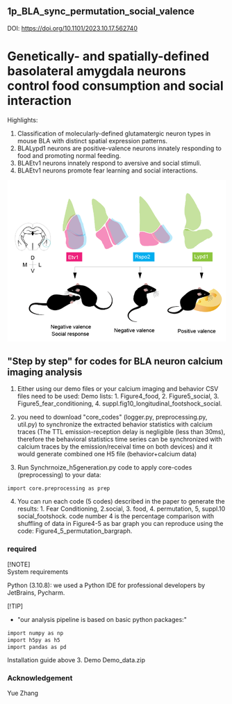 ##  1p_BLA_sync_permutation_social_valence
DOI: https://doi.org/10.1101/2023.10.17.562740
# Genetically- and spatially-defined basolateral amygdala neurons control food consumption and social interaction
Highlights: 
1)	Classification of molecularly-defined glutamatergic neuron types in mouse BLA with distinct spatial expression patterns.
2)	BLALypd1 neurons are positive-valence neurons innately responding to food and promoting normal feeding. 
3)	BLAEtv1 neurons innately respond to aversive and social stimuli.
4)	 BLAEtv1 neurons promote fear learning and social interactions. 

![Screenshot](https://github.com/limserenahansol/1p_BLA_sync_permutation_social_valence/blob/main/graphical%20abstract_hansol.png)

## "Step by step" for codes for BLA neuron calcium imaging analysis

1. Either using our demo files or your calcium imaging and behavior CSV files need to be used:
   Demo lists: 1. Figure4_food, 2. Figure5_social, 3. Figure5_fear_conditioning, 4. suppl.fig10_longitudinal_footshock_social.
   
2.  you need to download "core_codes" (logger.py, preprocessing.py, util.py) to synchronize the extracted behavior statistics with calcium traces (The TTL emission-reception delay is negligible (less than 30ms),
   therefore the behavioral statistics time series can be synchronized with calcium traces by the emission/receival time on both devices) and it would generate combined one H5 file (behavior+calcium data)
3.  Run Synchrnoize_h5generation.py code to apply core-codes (preprocessing) to your data:
```
import core.preprocessing as prep
```
4. You can run each code (5 codes) described in the paper to generate the results: 1. Fear Conditioning, 2.social, 3. food, 4. permutation, 5, suppl.10 social_footshock.
   code number 4 is the percentage comparison with shuffling of data in Figure4-5 as bar graph you can reproduce using the code: Figure4_5_permutation_bargraph.
   
### required 
[!NOTE]      
System requirements

Python (3.10.8): we used  a Python IDE for professional developers by JetBrains, Pycharm.

[!TIP]
- "our analysis pipeline is based on basic python packages:" 
```
import numpy as np
import h5py as h5
import pandas as pd
```

Installation guide
above 
3. Demo
Demo_data.zip


### Acknowledgement
Yue Zhang
